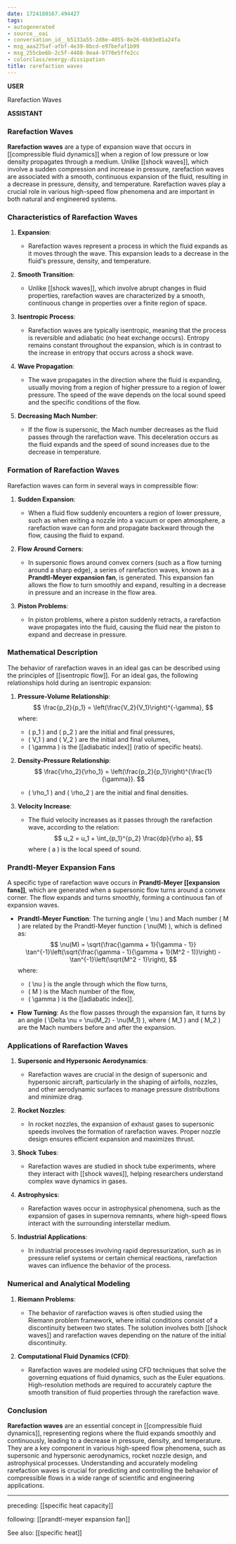 ```yaml
---
date: 1724180167.494427
tags:
- autogenerated
- source__oai
- conversation_id__b5133a55-2d8e-4055-8e26-6b03e01a24fa
- msg_aaa275af-afbf-4e39-8bcd-e97befaf1b99
- msg_255cbe6b-2c5f-4488-9ea4-9770e5ffe2cc
- colorclass/energy-dissipation
title: rarefaction waves
---
```


**USER**

Rarefaction Waves


**ASSISTANT**

### Rarefaction Waves

**Rarefaction waves** are a type of expansion wave that occurs in [[compressible fluid dynamics]] when a region of low pressure or low density propagates through a medium. Unlike [[shock waves]], which involve a sudden compression and increase in pressure, rarefaction waves are associated with a smooth, continuous expansion of the fluid, resulting in a decrease in pressure, density, and temperature. Rarefaction waves play a crucial role in various high-speed flow phenomena and are important in both natural and engineered systems.

### Characteristics of Rarefaction Waves

1. **Expansion**:
   - Rarefaction waves represent a process in which the fluid expands as it moves through the wave. This expansion leads to a decrease in the fluid's pressure, density, and temperature.

2. **Smooth Transition**:
   - Unlike [[shock waves]], which involve abrupt changes in fluid properties, rarefaction waves are characterized by a smooth, continuous change in properties over a finite region of space.

3. **Isentropic Process**:
   - Rarefaction waves are typically isentropic, meaning that the process is reversible and adiabatic (no heat exchange occurs). Entropy remains constant throughout the expansion, which is in contrast to the increase in entropy that occurs across a shock wave.

4. **Wave Propagation**:
   - The wave propagates in the direction where the fluid is expanding, usually moving from a region of higher pressure to a region of lower pressure. The speed of the wave depends on the local sound speed and the specific conditions of the flow.

5. **Decreasing Mach Number**:
   - If the flow is supersonic, the Mach number decreases as the fluid passes through the rarefaction wave. This deceleration occurs as the fluid expands and the speed of sound increases due to the decrease in temperature.

### Formation of Rarefaction Waves

Rarefaction waves can form in several ways in compressible flow:

1. **Sudden Expansion**:
   - When a fluid flow suddenly encounters a region of lower pressure, such as when exiting a nozzle into a vacuum or open atmosphere, a rarefaction wave can form and propagate backward through the flow, causing the fluid to expand.

2. **Flow Around Corners**:
   - In supersonic flows around convex corners (such as a flow turning around a sharp edge), a series of rarefaction waves, known as a **Prandtl-Meyer expansion fan**, is generated. This expansion fan allows the flow to turn smoothly and expand, resulting in a decrease in pressure and an increase in the flow area.

3. **Piston Problems**:
   - In piston problems, where a piston suddenly retracts, a rarefaction wave propagates into the fluid, causing the fluid near the piston to expand and decrease in pressure.

### Mathematical Description

The behavior of rarefaction waves in an ideal gas can be described using the principles of [[isentropic flow]]. For an ideal gas, the following relationships hold during an isentropic expansion:

1. **Pressure-Volume Relationship**:
   $$
   \frac{p_2}{p_1} = \left(\frac{V_2}{V_1}\right)^{-\gamma},
   $$
   where:
   - \( p_1 \) and \( p_2 \) are the initial and final pressures,
   - \( V_1 \) and \( V_2 \) are the initial and final volumes,
   - \( \gamma \) is the [[adiabatic index]] (ratio of specific heats).

2. **Density-Pressure Relationship**:
   $$
   \frac{\rho_2}{\rho_1} = \left(\frac{p_2}{p_1}\right)^{\frac{1}{\gamma}}.
   $$
   - \( \rho_1 \) and \( \rho_2 \) are the initial and final densities.

3. **Velocity Increase**:
   - The fluid velocity increases as it passes through the rarefaction wave, according to the relation:
     $$
     u_2 = u_1 + \int_{p_1}^{p_2} \frac{dp}{\rho a},
     $$
     where \( a \) is the local speed of sound.

### Prandtl-Meyer Expansion Fans

A specific type of rarefaction wave occurs in **Prandtl-Meyer [[expansion fans]]**, which are generated when a supersonic flow turns around a convex corner. The flow expands and turns smoothly, forming a continuous fan of expansion waves.

- **Prandtl-Meyer Function**:
  The turning angle \( \nu \) and Mach number \( M \) are related by the Prandtl-Meyer function \( \nu(M) \), which is defined as:
  $$
  \nu(M) = \sqrt{\frac{\gamma + 1}{\gamma - 1}} \tan^{-1}\left(\sqrt{\frac{\gamma - 1}{\gamma + 1}(M^2 - 1)}\right) - \tan^{-1}\left(\sqrt{M^2 - 1}\right),
  $$
  where:
  - \( \nu \) is the angle through which the flow turns,
  - \( M \) is the Mach number of the flow,
  - \( \gamma \) is the [[adiabatic index]].

- **Flow Turning**:
  As the flow passes through the expansion fan, it turns by an angle \( \Delta \nu = \nu(M_2) - \nu(M_1) \), where \( M_1 \) and \( M_2 \) are the Mach numbers before and after the expansion.

### Applications of Rarefaction Waves

1. **Supersonic and Hypersonic Aerodynamics**:
   - Rarefaction waves are crucial in the design of supersonic and hypersonic aircraft, particularly in the shaping of airfoils, nozzles, and other aerodynamic surfaces to manage pressure distributions and minimize drag.

2. **Rocket Nozzles**:
   - In rocket nozzles, the expansion of exhaust gases to supersonic speeds involves the formation of rarefaction waves. Proper nozzle design ensures efficient expansion and maximizes thrust.

3. **Shock Tubes**:
   - Rarefaction waves are studied in shock tube experiments, where they interact with [[shock waves]], helping researchers understand complex wave dynamics in gases.

4. **Astrophysics**:
   - Rarefaction waves occur in astrophysical phenomena, such as the expansion of gases in supernova remnants, where high-speed flows interact with the surrounding interstellar medium.

5. **Industrial Applications**:
   - In industrial processes involving rapid depressurization, such as in pressure relief systems or certain chemical reactions, rarefaction waves can influence the behavior of the process.

### Numerical and Analytical Modeling

1. **Riemann Problems**:
   - The behavior of rarefaction waves is often studied using the Riemann problem framework, where initial conditions consist of a discontinuity between two states. The solution involves both [[shock waves]] and rarefaction waves depending on the nature of the initial discontinuity.

2. **Computational Fluid Dynamics (CFD)**:
   - Rarefaction waves are modeled using CFD techniques that solve the governing equations of fluid dynamics, such as the Euler equations. High-resolution methods are required to accurately capture the smooth transition of fluid properties through the rarefaction wave.

### Conclusion

**Rarefaction waves** are an essential concept in [[compressible fluid dynamics]], representing regions where the fluid expands smoothly and continuously, leading to a decrease in pressure, density, and temperature. They are a key component in various high-speed flow phenomena, such as supersonic and hypersonic aerodynamics, rocket nozzle design, and astrophysical processes. Understanding and accurately modeling rarefaction waves is crucial for predicting and controlling the behavior of compressible flows in a wide range of scientific and engineering applications.


---

preceding: [[specific heat capacity]]  


following: [[prandtl-meyer expansion fan]]

See also: [[specific heat]]